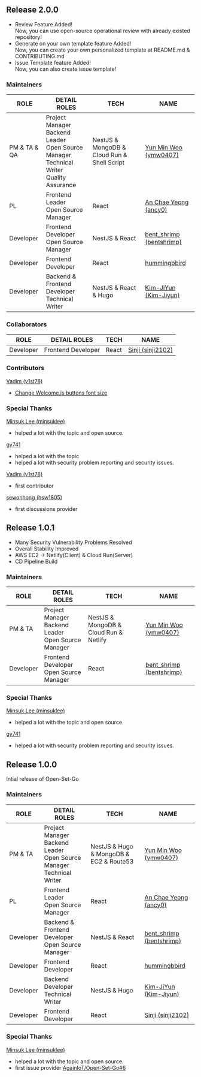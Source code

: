 ## Release 2.0.0

- Review Feature Added!<br>
  Now, you can use open-source operational review with already existed repository!
- Generate on your own template feature Added!<br>
  Now, you can create your own personalized template at README.md & CONTRIBUTING.md
- Issue Template feature Added!<br>
  Now, you can also create issue template!

### Maintainers

| ROLE         | DETAIL ROLES                                                                                      | TECH                                        | NAME                                                      |
| ------------ | ------------------------------------------------------------------------------------------------- | ------------------------------------------- | --------------------------------------------------------- |
| PM & TA & QA | Project Manager<br>Backend Leader<br>Open Source Manager<br>Technical Writer<br>Quality Assurance | NestJS & MongoDB & Cloud Run & Shell Script | [Yun Min Woo (ymw0407)](https://github.com/ymw0407)       |
| PL           | Frontend Leader<br>Open Source Manager                                                            | React                                       | [An Chae Yeong (ancy0)](https://github.com/ancy0)         |
| Developer    | Frontend Developer<br>Open Source Manager                                               | NestJS & React                              | [bent_shrimp (bentshrimp)](https://github.com/bentshrimp) |
| Developer    | Frontend Developer                                                                                | React                                       | [hummingbbird](https://github.com/hummingbbird)           |
| Developer    | Backend & Frontend Developer<br>Technical Writer                                                  | NestJS & React & Hugo                       | [Kim-JiYun (Kim-Jiyun)](https://github.com/Kim-Jiyun)     |

### Collaborators

| ROLE      | DETAIL ROLES       | TECH  | NAME                                              |
| --------- | ------------------ | ----- | ------------------------------------------------- |
| Developer | Frontend Developer | React | [Sinji (sinji2102)](https://github.com/sinji2102) |

### Contributors

[Vadim (v1st78)](https://github.com/v1st78)

- [Change Welcome.js buttons font size](https://github.com/AgainIoT/Open-Set-Go_client/pull/163)

### Special Thanks

[Minsuk Lee (minsuklee)](https://github.com/minsuklee)

- helped a lot with the topic and open source.

[gy741](https://github.com/gy741)

- helped a lot with the topic
- helped a lot with security problem reporting and security issues.

[Vadim (v1st78)](https://github.com/v1st78)

- first contributor

[sewonhong (hsw1805)](https://github.com/hsw1805)

- first discussions provider

## Release 1.0.1

- Many Security Vulnerability Problems Resolved
- Overall Stability Improved
- AWS EC2 -> Netlify(Client) & Cloud Run(Server)
- CD Pipeline Build

### Maintainers

| ROLE      | DETAIL ROLES                                             | TECH                                   | NAME                                                      |
| --------- | -------------------------------------------------------- | -------------------------------------- | --------------------------------------------------------- |
| PM & TA   | Project Manager<br>Backend Leader<br>Open Source Manager | NestJS & MongoDB & Cloud Run & Netlify | [Yun Min Woo (ymw0407)](https://github.com/ymw0407)       |
| Developer | Frontend Developer<br>Open Source Manager                | React                                  | [bent_shrimp (bentshrimp)](https://github.com/bentshrimp) |

### Special Thanks

[Minsuk Lee (minsuklee)](https://github.com/minsuklee)

- helped a lot with the topic and open source.

[gy741](https://github.com/gy741)

- helped a lot with security problem reporting and security issues.

## Release 1.0.0

Intial release of Open-Set-Go

### Maintainers

| ROLE      | DETAIL ROLES                                                                 | TECH                                    | NAME                                                      |
| --------- | ---------------------------------------------------------------------------- | --------------------------------------- | --------------------------------------------------------- |
| PM & TA   | Project Manager<br>Backend Leader<br>Open Source Manager<br>Technical Writer | NestJS & Hugo & MongoDB & EC2 & Route53 | [Yun Min Woo (ymw0407)](https://github.com/ymw0407)       |
| PL        | Frontend Leader<br>Open Source Manager                                       | React                                   | [An Chae Yeong (ancy0)](https://github.com/ancy0)         |
| Developer | Backend & Frontend Developer<br>Open Source Manager                          | NestJS & React                          | [bent_shrimp (bentshrimp)](https://github.com/bentshrimp) |
| Developer | Frontend Developer                                                           | React                                   | [hummingbbird](https://github.com/hummingbbird)           |
| Developer | Backend Developer<br>Technical Writer                                        | NestJS & Hugo                           | [Kim-JiYun (Kim-Jiyun)](https://github.com/Kim-Jiyun)     |
| Developer | Frontend Developer                                                           | React                                   | [Sinji (sinji2102)](https://github.com/sinji2102)         |

### Special Thanks

[Minsuk Lee (minsuklee)](https://github.com/minsuklee)

- helped a lot with the topic and open source.
- first issue provider [AgainIoT/Open-Set-Go#6](https://github.com/AgainIoT/Open-Set-Go/issues/6)
